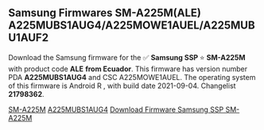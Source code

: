 <h2>Samsung Firmwares SM-A225M(ALE) A225MUBS1AUG4/A225MOWE1AUEL/A225MUBU1AUF2</h2>
Download the Samsung firmware for the ✅ <strong>Samsung SSP </strong> ⭐ <strong>SM-A225M</strong> with product code <strong>ALE</strong> <strong> from Ecuador</strong>. This firmware has version number PDA <strong>A225MUBS1AUG4</strong> and CSC A225MOWE1AUEL. The operating system of this firmware is Android R , with build date 2021-09-04. Changelist <strong>21798362</strong>.


[SM-A225M](https://samfirm.shop/samsung/model/SM-A225M)
[A225MUBS1AUG4](https://samfirm.shop/samsung/pda/A225MUBS1AUG4)
[Download Firmware Samsung SSP SM-A225M](https://samfirm.shop/samsung/firmware/452930)
